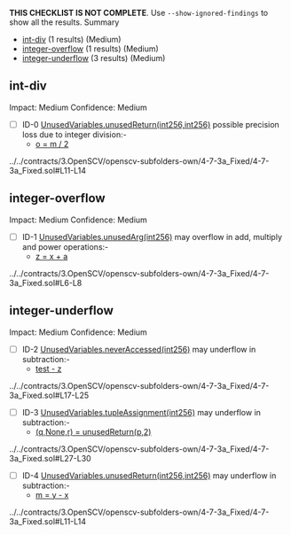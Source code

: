 **THIS CHECKLIST IS NOT COMPLETE**. Use `--show-ignored-findings` to show all the results.
Summary
 - [int-div](#int-div) (1 results) (Medium)
 - [integer-overflow](#integer-overflow) (1 results) (Medium)
 - [integer-underflow](#integer-underflow) (3 results) (Medium)
## int-div
Impact: Medium
Confidence: Medium
 - [ ] ID-0
[UnusedVariables.unusedReturn(int256,int256)](../../contracts/3.OpenSCV/openscv-subfolders-own/4-7-3a_Fixed/4-7-3a_Fixed.sol#L11-L14) possible precision loss due to integer division:- 
	- [o = m / 2](../../contracts/3.OpenSCV/openscv-subfolders-own/4-7-3a_Fixed/4-7-3a_Fixed.sol#L13)

../../contracts/3.OpenSCV/openscv-subfolders-own/4-7-3a_Fixed/4-7-3a_Fixed.sol#L11-L14


## integer-overflow
Impact: Medium
Confidence: Medium
 - [ ] ID-1
[UnusedVariables.unusedArg(int256)](../../contracts/3.OpenSCV/openscv-subfolders-own/4-7-3a_Fixed/4-7-3a_Fixed.sol#L6-L8) may overflow in add, multiply and power operations:- 
	- [z = x + a](../../contracts/3.OpenSCV/openscv-subfolders-own/4-7-3a_Fixed/4-7-3a_Fixed.sol#L7)

../../contracts/3.OpenSCV/openscv-subfolders-own/4-7-3a_Fixed/4-7-3a_Fixed.sol#L6-L8


## integer-underflow
Impact: Medium
Confidence: Medium
 - [ ] ID-2
[UnusedVariables.neverAccessed(int256)](../../contracts/3.OpenSCV/openscv-subfolders-own/4-7-3a_Fixed/4-7-3a_Fixed.sol#L17-L25) may underflow in subtraction:- 
	- [test - z](../../contracts/3.OpenSCV/openscv-subfolders-own/4-7-3a_Fixed/4-7-3a_Fixed.sol#L21)

../../contracts/3.OpenSCV/openscv-subfolders-own/4-7-3a_Fixed/4-7-3a_Fixed.sol#L17-L25


 - [ ] ID-3
[UnusedVariables.tupleAssignment(int256)](../../contracts/3.OpenSCV/openscv-subfolders-own/4-7-3a_Fixed/4-7-3a_Fixed.sol#L27-L30) may underflow in subtraction:- 
	- [(q,None,r) = unusedReturn(p,2)](../../contracts/3.OpenSCV/openscv-subfolders-own/4-7-3a_Fixed/4-7-3a_Fixed.sol#L28)

../../contracts/3.OpenSCV/openscv-subfolders-own/4-7-3a_Fixed/4-7-3a_Fixed.sol#L27-L30


 - [ ] ID-4
[UnusedVariables.unusedReturn(int256,int256)](../../contracts/3.OpenSCV/openscv-subfolders-own/4-7-3a_Fixed/4-7-3a_Fixed.sol#L11-L14) may underflow in subtraction:- 
	- [m = y - x](../../contracts/3.OpenSCV/openscv-subfolders-own/4-7-3a_Fixed/4-7-3a_Fixed.sol#L12)

../../contracts/3.OpenSCV/openscv-subfolders-own/4-7-3a_Fixed/4-7-3a_Fixed.sol#L11-L14


